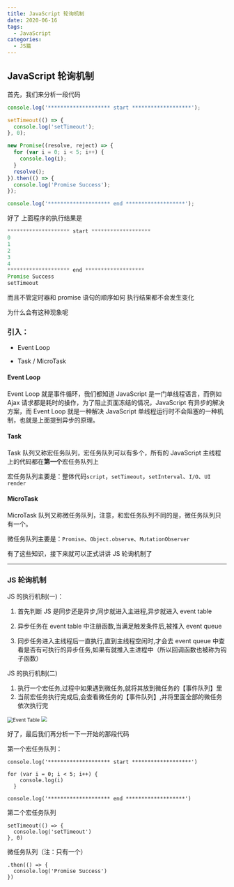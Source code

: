 ```yaml
---
title: JavaScript 轮询机制
date: 2020-06-16
tags:
  - JavaScript
categories:
  - JS篇
---
```


## JavaScript 轮询机制

首先，我们来分析一段代码

```js
console.log('******************** start *******************');

setTimeout(() => {
  console.log('setTimeout');
}, 0);

new Promise((resolve, reject) => {
  for (var i = 0; i < 5; i++) {
    console.log(i);
  }
  resolve();
}).then(() => {
  console.log('Promise Success');
});

console.log('******************** end *******************');
```

好了 上面程序的执行结果是

```js
******************** start *******************
0
1
2
3
4
******************** end *******************
Promise Success
setTimeout
```

而且不管定时器和 promise 语句的顺序如何 执行结果都不会发生变化

为什么会有这种现象呢

### 引入：

- Event Loop

- Task / MicroTask

#### Event Loop

Event Loop 就是事件循环，我们都知道 JavaScript 是一门单线程语言，而例如 Ajax 请求都是耗时的操作，为了阻止页面冻结的情况，JavaScript 有异步的解决方案，而 Event Loop 就是一种解决 JavaScript 单线程运行时不会阻塞的一种机制，也就是上面提到异步的原理。

#### Task

Task 队列又称宏任务队列，宏任务队列可以有多个，所有的 JavaScript 主线程上的代码都在**第一个**宏任务队列上

宏任务队列主要是：整体代码`script`，`setTimeout`，`setInterval`、`I/O`、`UI render`

#### MicroTask

MicroTask 队列又称微任务队列，注意，和宏任务队列不同的是，微任务队列只有一个。

微任务队列主要是：`Promise`、`Object.observe`、`MutationObserver`

有了这些知识，接下来就可以正式讲讲 JS 轮询机制了

---

### JS 轮询机制

JS 的执行机制(一)：

1. 首先判断 JS 是同步还是异步,同步就进入主进程,异步就进入 event table

2. 异步任务在 event table 中注册函数,当满足触发条件后,被推入 event queue

3. 同步任务进入主线程后一直执行,直到主线程空闲时,才会去 event queue 中查看是否有可执行的异步任务,如果有就推入主进程中（所以回调函数也被称为钩子函数）

JS 的执行机制(二)

1. 执行一个宏任务,过程中如果遇到微任务,就将其放到微任务的【事件队列】里
2. 当前宏任务执行完成后,会查看微任务的【事件队列】,并将里面全部的微任务依次执行完

<img src="https://gitee.com/LuckyChou/blog-images/raw/master/js/event.png" alt="Event Table" style="zoom:80%;" />

<img src="https://gitee.com/LuckyChou/blog-images/raw/master/js/event%20table.png" style="zoom:80%;" />

好了，最后我们再分析一下一开始的那段代码

第一个宏任务队列：

```
console.log('******************** start *******************')

for (var i = 0; i < 5; i++) {
    console.log(i)
  }

console.log('******************** end *******************')
```

第二个宏任务队列

```
setTimeout(() => {
  console.log('setTimeout')
}, 0)
```

微任务队列（注：只有一个）

```
.then(() => {
  console.log('Promise Success')
})
```
